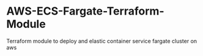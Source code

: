 # AWS-ECS-Fargate-Terraform-Module
Terraform module to deploy and elastic container service fargate cluster on aws
